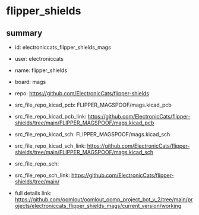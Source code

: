 # flipper_shields
 
## summary 
* id: electroniccats_flipper_shields_mags
* user: electroniccats
* name: flipper_shields
* board: mags
* repo: https://github.com/ElectronicCats/flipper-shields
* src_file_repo_kicad_pcb: FLIPPER_MAGSPOOF/mags.kicad_pcb
* src_file_repo_kicad_pcb_link: https://github.com/ElectronicCats/flipper-shields/tree/main/FLIPPER_MAGSPOOF/mags.kicad_pcb
* src_file_repo_kicad_sch: FLIPPER_MAGSPOOF/mags.kicad_sch
* src_file_repo_kicad_sch_link: https://github.com/ElectronicCats/flipper-shields/tree/main/FLIPPER_MAGSPOOF/mags.kicad_sch

* src_file_repo_sch: 
* src_file_repo_sch_link: https://github.com/ElectronicCats/flipper-shields/tree/main/
* full details link: https://github.com/oomlout/oomlout_oomp_project_bot_v_2/tree/main/projects/electroniccats_flipper_shields_mags/current_version/working  






